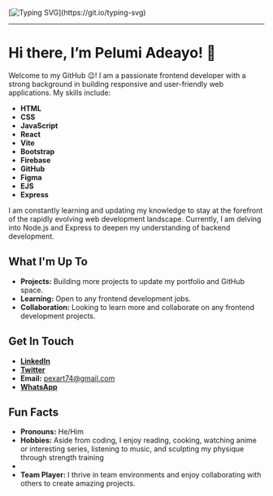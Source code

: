 [![Typing SVG](https://readme-typing-svg.demolab.com?font=Fira+Code&size=18&pause=1000&color=36BCF7FF&background=00000000&width=435&lines=Welcome+to+Pelumi+Adeayo's+GitHub!;Passionate+Frontend+Developer;Always+Learning+and+Improving;Building+Innovative+Web+Applications;Let's+Create+Something+Amazing+Together!)](https://git.io/typing-svg)

---

# Hi there, I’m Pelumi Adeayo! 👋

Welcome to my GitHub 😉! I am a passionate frontend developer with a strong background in building responsive and user-friendly web applications. My skills include:

- **HTML**
- **CSS**
- **JavaScript**
- **React**
- **Vite**
- **Bootstrap**
- **Firebase**
- **GitHub**
- **Figma**
- **EJS**
- **Express**

I am constantly learning and updating my knowledge to stay at the forefront of the rapidly evolving web development landscape. Currently, I am delving into Node.js and Express to deepen my understanding of backend development.

## What I'm Up To

- **Projects:** Building more projects to update my portfolio and GitHub space.
- **Learning:** Open to any frontend development jobs.
- **Collaboration:** Looking to learn more and collaborate on any frontend development projects.

## Get In Touch

- **[LinkedIn](https://www.linkedin.com/in/pelumi-adeayo-09a1a5315)**
- **[Twitter](https://x.com/The_realpex)**
- **Email:** pexart74@gmail.com
- **[WhatsApp](https://wa.link/davi1q)**

## Fun Facts

- **Pronouns:** He/Him
- **Hobbies:** Aside from coding, I enjoy reading, cooking, watching anime or interesting series, listening to music, and sculpting my physique through strength training
- 
- **Team Player:** I thrive in team environments and enjoy collaborating with others to create amazing projects.

<!---
PexArt-web/PexArt-web is a ✨ special ✨ repository because its `README.md` (this file) appears on your GitHub profile.
You can click the Preview link to take a look at your changes.
--->
